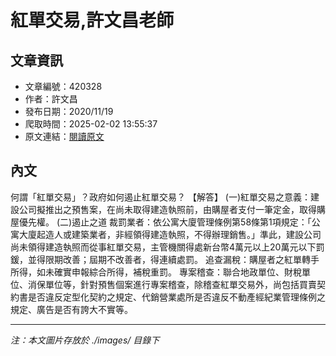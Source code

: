 # 紅單交易,許文昌老師

## 文章資訊
- 文章編號：420328
- 作者：許文昌
- 發布日期：2020/11/19
- 爬取時間：2025-02-02 13:55:37
- 原文連結：[閱讀原文](https://real-estate.get.com.tw/Columns/detail.aspx?no=420328)

## 內文
何謂「紅單交易」？政府如何遏止紅單交易？
【解答】
(一)紅單交易之意義：建設公司擬推出之預售案，在尚未取得建造執照前，由購屋者支付一筆定金，取得購屋優先權。
(二)遏止之道
裁罰業者：依公寓大廈管理條例第58條第1項規定：「公寓大廈起造人或建築業者，非經領得建造執照，不得辦理銷售。」準此，建設公司尚未領得建造執照而從事紅單交易，主管機關得處新台幣4萬元以上20萬元以下罰鍰，並得限期改善；屆期不改善者，得連續處罰。
追查漏稅：購屋者之紅單轉手所得，如未確實申報綜合所得，補稅重罰。
專案稽查：聯合地政單位、財稅單位、消保單位等，針對預售個案進行專案稽查，除稽查紅單交易外，尚包括買賣契約書是否違反定型化契約之規定、代銷營業處所是否違反不動產經紀業管理條例之規定、廣告是否有誇大不實等。

---
*注：本文圖片存放於 ./images/ 目錄下*
